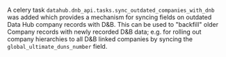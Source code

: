 A celery task `datahub.dnb_api.tasks.sync_outdated_companies_with_dnb` was added
which provides a mechanism for syncing fields on outdated Data Hub company records
with D&B.
This can be used to "backfill" older Company records with newly recorded D&B
data; e.g. for rolling out company hierarchies to all D&B linked companies
by syncing the `global_ultimate_duns_number` field.
